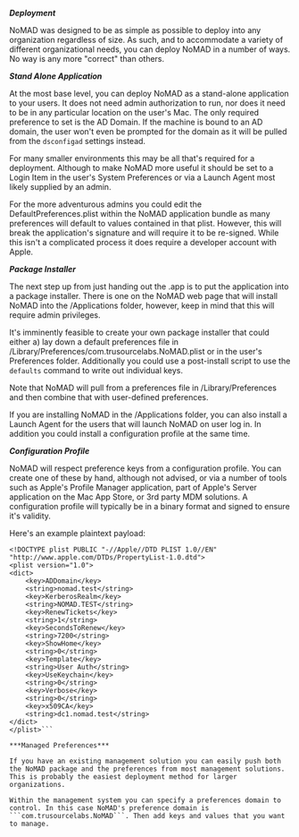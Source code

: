 ***Deployment***

NoMAD was designed to be as simple as possible to deploy into any organization regardless of size. As such, and to accommodate a variety of different organizational needs, you can deploy NoMAD in a number of ways. No way is any more "correct" than others.

***Stand Alone Application***

At the most base level, you can deploy NoMAD as a stand-alone application to your users. It does not need admin authorization to run, nor does it need to be in any particular location on the user's Mac. The only required preference to set is the AD Domain. If the machine is bound to an AD domain, the user won't even be prompted for the domain as it will be pulled from the ```dsconfigad``` settings instead.

For many smaller environments this may be all that's required for a deployment. Although to make NoMAD more useful it should be set to a Login Item in the user's System Preferences or via a Launch Agent most likely supplied by an admin.

For the more adventurous admins you could edit the DefaultPreferences.plist within the NoMAD application bundle as many preferences will default to values contained in that plist. However, this will break the application's signature and will require it to be re-signed. While this isn't a complicated process it does require a developer account with Apple.

***Package Installer***

The next step up from just handing out the .app is to put the application into a package installer. There is one on the NoMAD web page that will install NoMAD into the /Applications folder, however, keep in mind that this will require admin privileges.

It's imminently feasible to create your own package installer that could either a) lay down a default preferences file in /Library/Preferences/com.trusourcelabs.NoMAD.plist or in the user's Preferences folder. Additionally you could use a post-install script to use the ```defaults``` command to write out individual keys.

Note that NoMAD will pull from a preferences file in /Library/Preferences and then combine that with user-defined preferences.

If you are installing NoMAD in the /Applications folder, you can also install a Launch Agent for the users that will launch NoMAD on user log in. In addition you could install a configuration profile at the same time.

***Configuration Profile***

NoMAD will respect preference keys from a configuration profile. You can create one of these by hand, although not advised, or via a number of tools such as Apple's Profile Manager application, part of Apple's Server application on the Mac App Store, or 3rd party MDM solutions. A configuration profile will typically be in a binary format and signed to ensure it's validity.

Here's an example plaintext payload:

```<?xml version="1.0" encoding="UTF-8"?>
<!DOCTYPE plist PUBLIC "-//Apple//DTD PLIST 1.0//EN" "http://www.apple.com/DTDs/PropertyList-1.0.dtd">
<plist version="1.0">
<dict>
    <key>ADDomain</key>
    <string>nomad.test</string>
    <key>KerberosRealm</key>
    <string>NOMAD.TEST</string>
    <key>RenewTickets</key>
    <string>1</string>
    <key>SecondsToRenew</key>
    <string>7200</string>
    <key>ShowHome</key>
    <string>0</string>
    <key>Template</key>
    <string>User Auth</string>
    <key>UseKeychain</key>
    <string>0</string>
    <key>Verbose</key>
    <string>0</string>
    <key>x509CA</key>
    <string>dc1.nomad.test</string>
</dict>
</plist>```

***Managed Preferences***

If you have an existing management solution you can easily push both the NoMAD package and the preferences from most management solutions. This is probably the easiest deployment method for larger organizations.

Within the management system you can specify a preferences domain to control. In this case NoMAD's preference domain is ```com.trusourcelabs.NoMAD```. Then add keys and values that you want to manage.